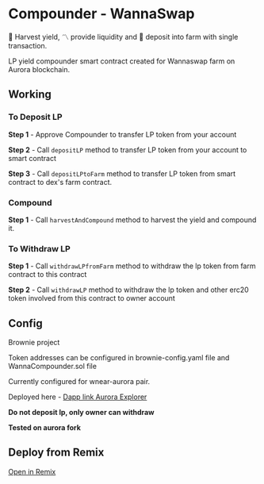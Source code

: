 # Compounder - WannaSwap

:ear_of_rice: Harvest yield, :part_alternation_mark: provide liquidity and :star_struck: deposit into farm with single transaction.

LP yield compounder smart contract created for Wannaswap farm on Aurora blockchain.

## Working

### To Deposit LP

**Step 1** - Approve Compounder to transfer LP token from your account

**Step 2** - Call ```depositLP``` method to transfer LP token from your account to smart contract

**Step 3** - Call ```depositLPtoFarm``` method to transfer LP token from smart contract to dex's farm contract.

### Compound

**Step 1** - Call ```harvestAndCompound``` method to harvest the yield and compound it.

### To Withdraw LP

**Step 1** - Call ```withdrawLPfromFarm``` method to withdraw the lp token from farm contract to this contract

**Step 2** - Call ```withdrawLP``` method to withdraw the lp token and other erc20 token involved from this contract to owner account

## Config

Brownie project

Token addresses can be configured in brownie-config.yaml file and WannaCompounder.sol file

Currently configured for wnear-aurora pair.

Deployed here - [Dapp link Aurora Explorer](https://explorer.mainnet.aurora.dev/address/0x48F9957dB7eb9B58A54baF31C40d4c06b1C05f26/contracts)

**Do not deposit lp, only owner can withdraw**

**Tested on aurora fork**

## Deploy from Remix

[Open in Remix](https://remix.ethereum.org/#url=https://github.com/anas40/autoCompounder-WannaSwap/blob/main/contracts/WannaCompounder.sol)




